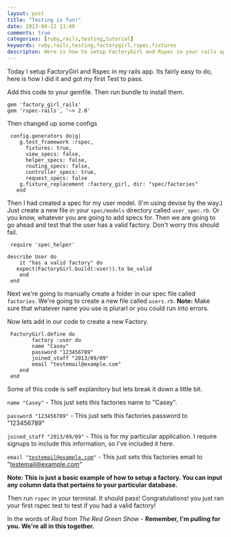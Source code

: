 ```yaml
---
layout: post
title: "Testing is fun!"
date: 2013-09-12 11:49
comments: true
categories: [ruby,rails,testing,tutorial]
keywords: ruby,rails,testing,factorygirl,rspec,fixtures
descripton: Here is how to setup FactoryGirl and Rspec in your rails app.
---
```

Today I setup FactoryGirl and Rspec in my rails app. 
Its fairly easy to do, here is how I did it and got my first Test to pass.

<!-- more -->
Add this code to your gemfile. Then run bundle to install them.

````
gem 'factory_girl_rails'
gem 'rspec-rails', '~> 2.0'
````
  


Then changed up some configs

````
 config.generators do|g|
    g.test_framework :rspec,
      fixtures: true,
      view_specs: false,
      helper_specs: false,
      routing_specs: false,
      controller_specs: true,
      request_specs: false
    g.fixture_replacement :factory_girl, dir: "spec/factories"
   end
````
   
Then I had created a spec for my user model. (I'm using devise by the way.) Just create a new file in your <code>spec/models</code> directory called <code>user_spec.rb</code>. Or you know, whatever you are going to add specs for. Then we are going to go ahead and test that the user has a valid factory. Don't worry this should fail.


````
 require 'spec_helper'

describe User do
	it "has a valid factory" do 
   expect(FactoryGirl.build(:user)).to be_valid
	end
 end
````


Next we're going to manually create a folder in our spec file called  <code>factories</code>. We're going to create a new file called <code>users.rb</code>. **Note:** Make sure that whatever name you use is plurarl or you could run into errors.

Now lets add in our code to create a new Factory.

````
 FactoryGirl.define do 
		factory :user do		
		name "Casey"
		password "123456789"
 		joined_staff "2013/09/09"
 		email "testemail@example.com"
 	end
 end
````

 Some of this code is self explanitory but lets break it down a little bit.

<code>name "Casey"</code> - This just sets this factories name to "Casey".

<code>password "123456789"</code> - This just sets this factories password to "123456789"

<code>joined_staff "2013/09/09"</code> - This is for my particular application. I require signups to include this information, so I've included it here.

<code>email "testemail@example.com"</code> - This just sets this factories email to "testemail@example.com"

**Note: This is just a basic example of how to setup a factory. You can input any column data that pertains to your particular database.**

Then run <code>rspec</code> in your terminal. It should pass! Congratulations! you just ran your first rspec test to test if you had a valid factory!

In the words of *Red* from *The Red Green Show* - **Remember, I'm pulling for you. We're all in this together.**
   
